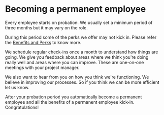 # Becoming a permanent employee

Every employee starts on probation. We usually set a minimum period of three months but it may vary on the role.

During this period some of the perks we offer may not kick in. Please refer the [Benefits and Perks](../benefits-and-perks.md) to know more.

We schedule regular check-ins once a month to understand how things are going. We give you feedback about areas where we think you're doing really well and areas where you can improve. These are one-on-one meetings with your project manager. 

We also want to hear from you on how you think we're functioning. We believe in improving our processes. So if you think we can be more efficient let us know.

After your probation period you automatically become a permanent employee and all the benefits of a permanent employee kick-in. Congratulations!

